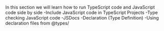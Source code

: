 In this section we will learn how to run TypeScript code and JavaScript code side by side
-Include JavaScript code in TypeScript Projects
-Type checking JavaScript code
-JSDocs
-Declaration (Type Definition)
-Using declaration files from @types/